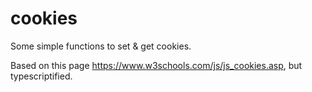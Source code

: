 # cookies

Some simple functions to set & get cookies.

Based on this page https://www.w3schools.com/js/js_cookies.asp,
but typescriptified.
